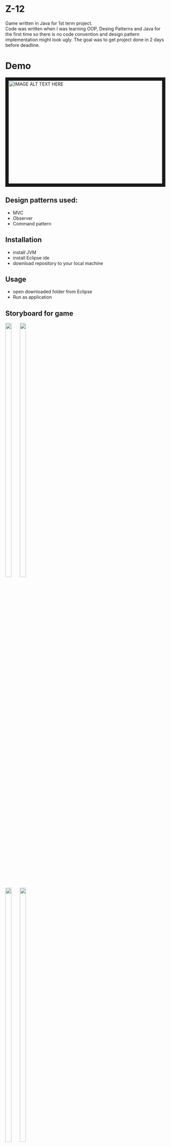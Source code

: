 # Z-12
Game written in Java for 1st term project. <br>
Code was written when I was learning OOP, Desing Patterns and Java for the first time 
so there is no code convention and design pattern implementation might look ugly. 
The goal was to get project done in 2 days before deadline.

# Demo
<a href="http://www.youtube.com/watch?feature=player_embedded&v=erMRC1A2b3A
" target="_blank"><img src="http://img.youtube.com/vi/erMRC1A2b3A/3.jpg" 
alt="IMAGE ALT TEXT HERE" width="480" height="320" border="10" /></a>

## Design patterns used:
+ MVC 
+ Observer
+ Command pattern

## Installation
 + install JVM
 + install Eclipse ide
 + download repository to your local machine

## Usage
+ open downloaded folder from Eclipse
+ Run as application

## Storyboard for game 

<div style="display:inline-block">
<img src="https://github.com/sultanmyrza/Z-12/blob/master/storyboard/1.png" width="45%"/>
<img src="https://github.com/sultanmyrza/Z-12/blob/master/storyboard/2.png" width="45%"/>
<img src="https://github.com/sultanmyrza/Z-12/blob/master/storyboard/3.png" width="45%"/>
<img src="https://github.com/sultanmyrza/Z-12/blob/master/storyboard/5.png" width="45%"/>
</div>
